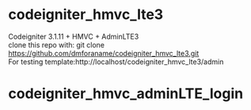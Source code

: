 # codeigniter_hmvc_lte3
Codeigniter 3.1.11 + HMVC + AdminLTE3 <br/>
clone this repo with: git clone https://github.com/dmforaname/codeigniter_hmvc_lte3.git <br/>
For testing template:http://localhost/codeigniter_hmvc_lte3/admin
# codeigniter_hmvc_adminLTE_login
